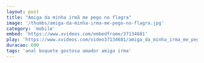 ```yaml
---
layout: post
title: "Amiga da minha irmã me pego no flagra"
image: '/thumbs/amiga-da-minha-irma-me-pego-no-flagra.jpg'
category: 'mobile'
embed: 'https://www.xvideos.com/embedframe/37134681'
play: 'https://www.xvideos.com/video37134681/amiga_da_minha_irma_me_pego_no_flagra'
duracao: 600
tags: 'anal boquete gostosa amador amiga irma'
---
```

